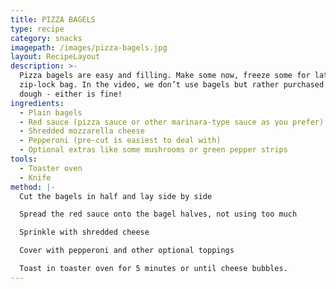 ```yaml
---
title: PIZZA BAGELS
type: recipe
category: snacks
imagepath: /images/pizza-bagels.jpg
layout: RecipeLayout
description: >-
  Pizza bagels are easy and filling. Make some now, freeze some for later in a
  zip-lock bag. In the video, we don’t use bagels but rather purchased pizza
  dough - either is fine!
ingredients:
  - Plain bagels
  - Red sauce (pizza sauce or other marinara-type sauce as you prefer)
  - Shredded mozzarella cheese
  - Pepperoni (pre-cut is easiest to deal with)
  - Optional extras like some mushrooms or green pepper strips
tools:
  - Toaster oven
  - Knife
method: |-
  Cut the bagels in half and lay side by side

  Spread the red sauce onto the bagel halves, not using too much

  Sprinkle with shredded cheese

  Cover with pepperoni and other optional toppings

  Toast in toaster oven for 5 minutes or until cheese bubbles.
---
```


